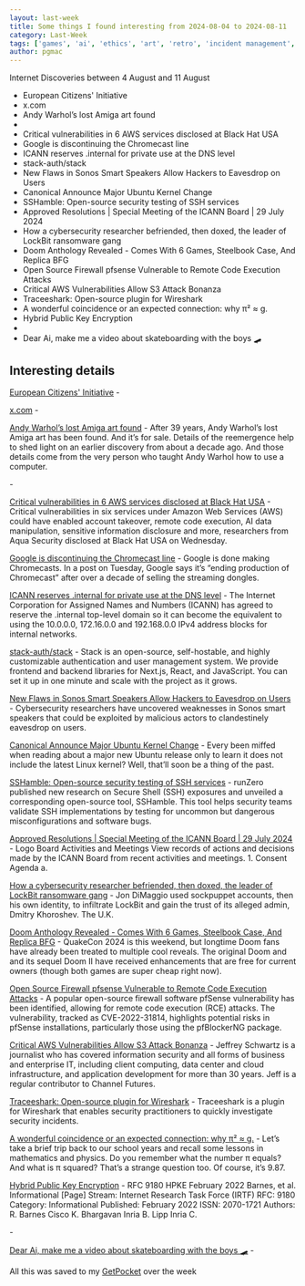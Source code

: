 ```yaml
---
layout: last-week
title: Some things I found interesting from 2024-08-04 to 2024-08-11
category: Last-Week
tags: ['games', 'ai', 'ethics', 'art', 'retro', 'incident management', 'security', 'technical', 'aws', 'security', 'vulnerability', 'google', 'home', 'media', 'dns', 'networks', 'authentication', 'open source', 'security', 'vulnerability', 'kernel', 'linux', 'ubuntu', 'open source', 'security', 'ssh', 'testing', 'dns', 'domains', 'internet', 'networks', 'identity', 'investigation', 'security', 'doom', 'games', 'pfsense', 'security', 'vulnerability', 'aws', 's3', 'security', 'vulnerability', 'investigation', 'kernel', 'networking', 'open source', 'security', 'geometry', 'history', 'math', 'hybrid', 'pki', 'hybrid', 'pki', 'ai', 'video']
author: pgmac
---
```


Internet Discoveries between  4 August and 11 August
- European Citizens' Initiative
- x.com
- Andy Warhol’s lost Amiga art found
- 
- Critical vulnerabilities in 6 AWS services disclosed at Black Hat USA
- Google is discontinuing the Chromecast line
- ICANN reserves .internal for private use at the DNS level
- stack-auth/stack
- New Flaws in Sonos Smart Speakers Allow Hackers to Eavesdrop on Users
- Canonical Announce Major Ubuntu Kernel Change
- SSHamble: Open-source security testing of SSH services
- Approved Resolutions | Special Meeting of the ICANN Board | 29 July 2024
- How a cybersecurity researcher befriended, then doxed, the leader of LockBit ransomware gang
- Doom Anthology Revealed - Comes With 6 Games, Steelbook Case, And Replica BFG
- Open Source Firewall pfsense Vulnerable to Remote Code Execution Attacks
- Critical AWS Vulnerabilities Allow S3 Attack Bonanza
- Traceeshark: Open-source plugin for Wireshark
- A wonderful coincidence or an expected connection: why π² ≈ g.
- Hybrid Public Key Encryption
- 
- Dear Ai, make me a video about skateboarding with the boys 🛹

## Interesting details

<a name="European Citizens' Initiative">[European Citizens' Initiative](https://eci.ec.europa.eu/045/public)</a> - 

<a name="x.com">[x.com](https://twitter.com/x/migrate?tok=7b2265223a222f6a61736f6e5f6b6f65626c65722f7374617475732f313832303439333330343439303037343339313f743d714f435f74595939756263446e544e4f6a71514a664126733d3039222c2274223a313732323839303837327db3411564a6976fcd33d25e936da32294)</a> - 

<a name="Andy Warhol’s lost Amiga art found">[Andy Warhol’s lost Amiga art found](https://dfarq.homeip.net/andy-warhols-lost-amiga-art-found/)</a> - After 39 years, Andy Warhol’s lost Amiga art has been found. And it’s for sale. Details of the reemergence help to shed light on an earlier discovery from about a decade ago. And those details come from the very person who taught Andy Warhol how to use a computer.

<a name="">[](https://www.crowdstrike.com/wp-content/uploads/2024/08/Channel-File-291-Incident-Root-Cause-Analysis-08.06.2024.pdf)</a> - 

<a name="Critical vulnerabilities in 6 AWS services disclosed at Black Hat USA">[Critical vulnerabilities in 6 AWS services disclosed at Black Hat USA](https://www.scmagazine.com/news/critical-vulnerabilities-in-6-aws-services-disclosed-at-black-hat-usa)</a> - Critical vulnerabilities in six services under Amazon Web Services (AWS) could have enabled account takeover, remote code execution, AI data manipulation, sensitive information disclosure and more, researchers from Aqua Security disclosed at Black Hat USA on Wednesday.

<a name="Google is discontinuing the Chromecast line">[Google is discontinuing the Chromecast line](https://www.theverge.com/2024/8/6/24214471/google-chromecast-line-discontinued)</a> - Google is done making Chromecasts. In a post on Tuesday, Google says it’s “ending production of Chromecast” after over a decade of selling the streaming dongles.

<a name="ICANN reserves .internal for private use at the DNS level">[ICANN reserves .internal for private use at the DNS level](https://www.theregister.com/2024/08/08/dot_internal_ratified/)</a> - The Internet Corporation for Assigned Names and Numbers (ICANN) has agreed to reserve the .internal top-level domain so it can become the equivalent to using the 10.0.0.0, 172.16.0.0 and 192.168.0.0 IPv4 address blocks for internal networks.

<a name="stack-auth/stack">[stack-auth/stack](https://github.com/stack-auth/stack)</a> - Stack is an open-source, self-hostable, and highly customizable authentication and user management system. We provide frontend and backend libraries for Next.js, React, and JavaScript. You can set it up in one minute and scale with the project as it grows.

<a name="New Flaws in Sonos Smart Speakers Allow Hackers to Eavesdrop on Users">[New Flaws in Sonos Smart Speakers Allow Hackers to Eavesdrop on Users](https://thehackernews.com/2024/08/new-flaws-in-sonos-smart-speakers-allow.html)</a> - Cybersecurity researchers have uncovered weaknesses in Sonos smart speakers that could be exploited by malicious actors to clandestinely eavesdrop on users.

<a name="Canonical Announce Major Ubuntu Kernel Change">[Canonical Announce Major Ubuntu Kernel Change](https://www.omgubuntu.co.uk/2024/08/canonical-announce-major-ubuntu-kernel-change)</a> - Every been miffed when reading about a major new Ubuntu release only to learn it does not include the latest Linux kernel? Well, that’ll soon be a thing of the past.

<a name="SSHamble: Open-source security testing of SSH services">[SSHamble: Open-source security testing of SSH services](https://www.helpnetsecurity.com/2024/08/08/sshamble-test-ssh-services/)</a> - runZero published new research on Secure Shell (SSH) exposures and unveiled a corresponding open-source tool, SSHamble. This tool helps security teams validate SSH implementations by testing for uncommon but dangerous misconfigurations and software bugs.

<a name="Approved Resolutions | Special Meeting of the ICANN Board | 29 July 2024">[Approved Resolutions | Special Meeting of the ICANN Board | 29 July 2024](https://www.icann.org/en/board-activities-and-meetings/materials/approved-resolutions-special-meeting-of-the-icann-board-29-07-2024-en#section2.a)</a> - Logo Board Activities and Meetings View records of actions and decisions made by the ICANN Board from recent activities and meetings. 1. Consent Agenda a.

<a name="How a cybersecurity researcher befriended, then doxed, the leader of LockBit ransomware gang">[How a cybersecurity researcher befriended, then doxed, the leader of LockBit ransomware gang](https://techcrunch.com/2024/08/09/how-a-cybersecurity-researcher-befriended-then-doxed-the-leader-of-lockbit-ransomware-gang/)</a> - Jon DiMaggio used sockpuppet accounts, then his own identity, to infiltrate LockBit and gain the trust of its alleged admin, Dmitry Khoroshev. The U.K.

<a name="Doom Anthology Revealed - Comes With 6 Games, Steelbook Case, And Replica BFG">[Doom Anthology Revealed - Comes With 6 Games, Steelbook Case, And Replica BFG](https://www.gamespot.com/articles/doom-anthology-preorders-quakecon-2024/1100-6525656/)</a> - QuakeCon 2024 is this weekend, but longtime Doom fans have already been treated to multiple cool reveals. The original Doom and and its sequel Doom II have received enhancements that are free for current owners (though both games are super cheap right now).

<a name="Open Source Firewall pfsense Vulnerable to Remote Code Execution Attacks">[Open Source Firewall pfsense Vulnerable to Remote Code Execution Attacks](https://cybersecuritynews.com/open-source-firewall-pfsense-vulnerable/)</a> - A popular open-source firewall software pfSense vulnerability has been identified, allowing for remote code execution (RCE) attacks. The vulnerability, tracked as CVE-2022-31814, highlights potential risks in pfSense installations, particularly those using the pfBlockerNG package.

<a name="Critical AWS Vulnerabilities Allow S3 Attack Bonanza">[Critical AWS Vulnerabilities Allow S3 Attack Bonanza](https://www.darkreading.com/remote-workforce/critical-aws-vulnerabilities-allow-s3-attack-bonanza)</a> - Jeffrey Schwartz is a journalist who has covered information security and all forms of business and enterprise IT, including client computing, data center and cloud infrastructure, and application development for more than 30 years. Jeff is a regular contributor to Channel Futures.

<a name="Traceeshark: Open-source plugin for Wireshark">[Traceeshark: Open-source plugin for Wireshark](https://www.helpnetsecurity.com/2024/08/08/traceeshark-open-source-plugin-wireshark/)</a> - Traceeshark is a plugin for Wireshark that enables security practitioners to quickly investigate security incidents.

<a name="A wonderful coincidence or an expected connection: why π² ≈ g.">[A wonderful coincidence or an expected connection: why π² ≈ g.](https://tourmaline-axolotl-9f9d87.netlify.app/blog/91)</a> - Let’s take a brief trip back to our school years and recall some lessons in mathematics and physics. Do you remember what the number π equals? And what is π squared? That’s a strange question too. Of course, it’s 9.87.

<a name="Hybrid Public Key Encryption">[Hybrid Public Key Encryption](https://www.rfc-editor.org/rfc/rfc9180.html)</a> - RFC 9180 HPKE February 2022 Barnes, et al. Informational [Page] Stream: Internet Research Task Force (IRTF) RFC: 9180 Category: Informational Published: February 2022 ISSN: 2070-1721 Authors: R. Barnes Cisco K. Bhargavan Inria B. Lipp Inria C.

<a name="">[](https://blog.cloudflare.com/hybrid-public-key-encryption/)</a> - 

<a name="Dear Ai, make me a video about skateboarding with the boys 🛹">[Dear Ai, make me a video about skateboarding with the boys 🛹](https://www.youtube.com/watch?v=NBYa0cTEyBc)</a> - 

All this was saved to my [GetPocket](https://getpocket.com/) over the week